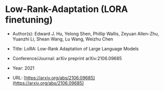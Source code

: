 # Low-Rank-Adaptation (LORA finetuning)

- Author(s): Edward J. Hu, Yelong Shen, Phillip Wallis, Zeyuan Allen-Zhu, Yuanzhi Li, Shean Wang, Lu Wang, Weizhu Chen

- Title: LoRA: Low-Rank Adaptation of Large Language Models

- Conference/Journal: arXiv preprint arXiv:2106.09685

- Year: 2021

- URL: [https://arxiv.org/abs/2106.09685](https://arxiv.org/abs/2106.09685)

